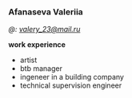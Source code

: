 ﻿### Afanaseva Valeriia ###

*@: valery_23@mail.ru*

**work experience**
- artist
- btb manager
- ingeneer in a building company
- technical supervision engineer

